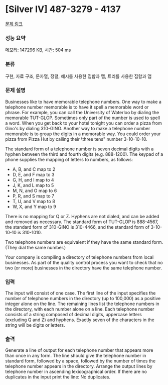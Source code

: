 # [Silver IV] 487-3279 - 4137 

[문제 링크](https://www.acmicpc.net/problem/4137) 

### 성능 요약

메모리: 147296 KB, 시간: 504 ms

### 분류

구현, 자료 구조, 문자열, 정렬, 해시를 사용한 집합과 맵, 트리를 사용한 집합과 맵

### 문제 설명

<p>Businesses like to have memorable telephone numbers. One way to make a telephone number memorable is to have it spell a memorable word or phrase. For example, you can call the University of Waterloo by dialing the memorable TUT-GLOP. Sometimes only part of the number is used to spell a word. When you get back to your hotel tonight you can order a pizza from Gino's by dialing 310-GINO. Another way to make a telephone number memorable is to group the digits in a memorable way. You could order your pizza from Pizza Hut by calling their \three tens" number 3-10-10-10.</p>

<p>The standard form of a telephone number is seven decimal digits with a hyphen between the third and fourth digits (e.g. 888-1200). The keypad of a phone supplies the mapping of letters to numbers, as follows:</p>

<ul>
	<li>A, B, and C map to 2</li>
	<li>D, E, and F map to 3</li>
	<li>G, H, and I map to 4</li>
	<li>J, K, and L map to 5</li>
	<li>M, N, and O map to 6</li>
	<li>P, R, and S map to 7</li>
	<li>T, U, and V map to 8</li>
	<li>W, X, and Y map to 9</li>
</ul>

<p>There is no mapping for Q or Z. Hyphens are not dialed, and can be added and removed as necessary. The standard form of TUT-GLOP is 888-4567, the standard form of 310-GINO is 310-4466, and the standard form of 3-10-10-10 is 310-1010.</p>

<p>Two telephone numbers are equivalent if they have the same standard form. (They dial the same number.)</p>

<p>Your company is compiling a directory of telephone numbers from local businesses. As part of the quality control process you want to check that no two (or more) businesses in the directory have the same telephone number.</p>

### 입력 

 <p>The input will consist of one case. The first line of the input specifies the number of telephone numbers in the directory (up to 100,000) as a positive integer alone on the line. The remaining lines list the telephone numbers in the directory, with each number alone on a line. Each telephone number consists of a string composed of decimal digits, uppercase letters (excluding Q and Z) and hyphens. Exactly seven of the characters in the string will be digits or letters.</p>

### 출력 

 <p>Generate a line of output for each telephone number that appears more than once in any form. The line should give the telephone number in standard form, followed by a space, followed by the number of times the telephone number appears in the directory. Arrange the output lines by telephone number in ascending lexicographical order. If there are no duplicates in the input print the line: No duplicates.</p>

